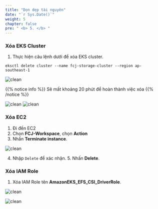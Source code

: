 ```yaml
---
title: "Dọn dẹp tài nguyên"
date: "`r Sys.Date()`"
weight: 5
chapter: false
pre: " <b> 5. </b> "
---
```


### Xóa EKS Cluster

1. Thực hiện câu lệnh dưới để xóa EKS cluster.

```
eksctl delete cluster --name fcj-storage-cluster --region ap-southeast-1
```

![clean](/images/5-cleanup/5.1.png)

{{% notice info %}}
Sẽ mất khoảng 20 phút để hoàn thành việc xóa
{{% /notice %}}

![clean](/images/5-cleanup/5.2.png)
![clean](/images/5-cleanup/5.3.png)

### Xóa EC2

1. Đi đến EC2
2. Chọn **FCJ-Workspace**, chọn **Action**
3. Nhấn **Terminate instance**.

![clean](/images/5-cleanup/5.5.png)

4. Nhập `Delete` để xác nhận. 5. Nhấn **Delete**.

### Xóa IAM Role

1. Xóa IAM Role tên **AmazonEKS_EFS_CSI_DriverRole**.

![clean](/images/5-cleanup/5.6.png)

![clean](/images/5-cleanup/5.7.png)
